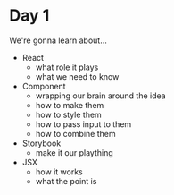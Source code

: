# Day 1

We're gonna learn about...

- React
  - what role it plays
  - what we need to know
- Component
  - wrapping our brain around the idea
  - how to make them
  - how to style them
  - how to pass input to them
  - how to combine them
- Storybook
  - make it our plaything
- JSX
  - how it works
  - what the point is
